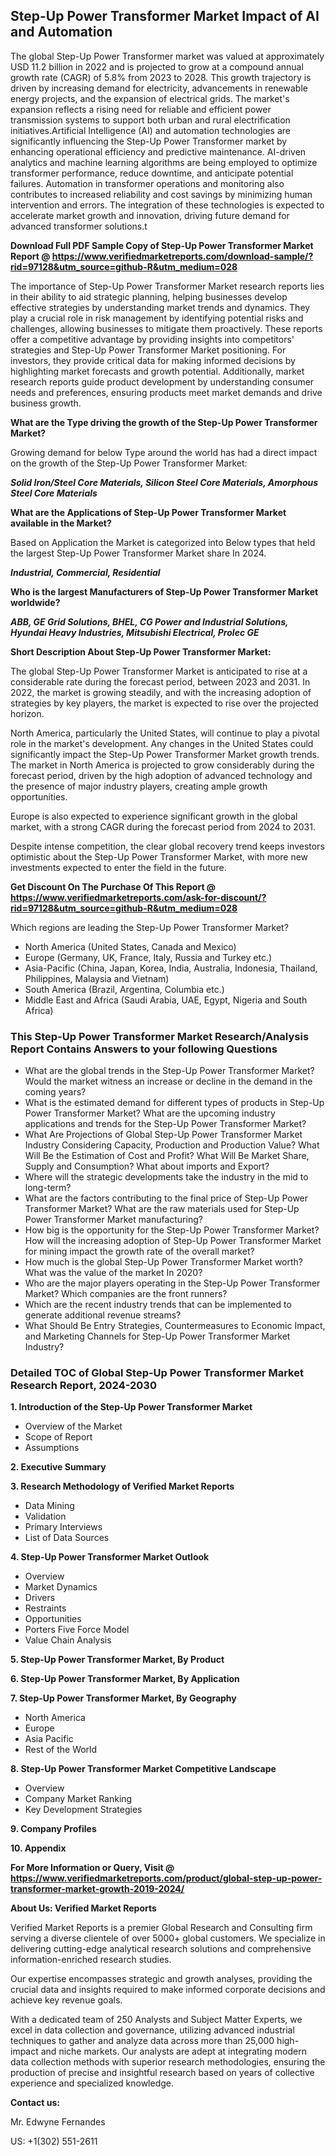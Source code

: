 <h2>Step-Up Power Transformer Market Impact of AI and Automation</h2>The global Step-Up Power Transformer market was valued at approximately USD 11.2 billion in 2022 and is projected to grow at a compound annual growth rate (CAGR) of 5.8% from 2023 to 2028. This growth trajectory is driven by increasing demand for electricity, advancements in renewable energy projects, and the expansion of electrical grids. The market's expansion reflects a rising need for reliable and efficient power transmission systems to support both urban and rural electrification initiatives.Artificial Intelligence (AI) and automation technologies are significantly influencing the Step-Up Power Transformer market by enhancing operational efficiency and predictive maintenance. AI-driven analytics and machine learning algorithms are being employed to optimize transformer performance, reduce downtime, and anticipate potential failures. Automation in transformer operations and monitoring also contributes to increased reliability and cost savings by minimizing human intervention and errors. The integration of these technologies is expected to accelerate market growth and innovation, driving future demand for advanced transformer solutions.t</p><p id="" class=""><strong>Download Full PDF Sample Copy of Step-Up Power Transformer Market Report @ <a href="https://www.verifiedmarketreports.com/download-sample/?rid=97128&utm_source=github-R&utm_medium=028" target="_blank">https://www.verifiedmarketreports.com/download-sample/?rid=97128&utm_source=github-R&utm_medium=028</a></strong></p><p>The importance of&nbsp;Step-Up Power Transformer Market research reports lies in their ability to aid strategic planning, helping businesses develop effective strategies by understanding market trends and dynamics. They play a crucial role in risk management by identifying potential risks and challenges, allowing businesses to mitigate them proactively. These reports offer a competitive advantage by providing insights into competitors' strategies and Step-Up Power Transformer Market positioning. For investors, they provide critical data for making informed decisions by highlighting market forecasts and growth potential. Additionally, market research reports guide product development by understanding consumer needs and preferences, ensuring products meet market demands and drive business growth.</p><p><strong>What are the&nbsp;Type driving the growth of the Step-Up Power Transformer Market?</strong></p><p id="" class="">Growing demand for below Type around the world has had a direct impact on the growth of the Step-Up Power Transformer Market:</p><em><strong>Solid Iron/Steel Core Materials, Silicon Steel Core Materials, Amorphous Steel Core Materials</strong></em></p><strong>What are the&nbsp;Applications&nbsp;of Step-Up Power Transformer Market available in the Market?</strong></p><p id="" class="">Based on Application the Market is categorized into Below types that held the largest Step-Up Power Transformer Market share In 2024.</p><em><strong>Industrial, Commercial, Residential</strong></em></p><strong>Who is the largest Manufacturers of Step-Up Power Transformer Market worldwide?</strong></p><p><em><strong>ABB, GE Grid Solutions, BHEL, CG Power and Industrial Solutions, Hyundai Heavy Industries, Mitsubishi Electrical, Prolec GE</strong></em></p><p id="" class=""><strong>Short Description About Step-Up Power Transformer Market:</strong></p><p>The global Step-Up Power Transformer Market is anticipated to rise at a considerable rate during the forecast period, between 2023 and 2031. In 2022, the market is growing steadily, and with the increasing adoption of strategies by key players, the market is expected to rise over the projected horizon.</p><p>North America, particularly the United States, will continue to play a pivotal role in the market's development. Any changes in the United States could significantly impact the Step-Up Power Transformer Market growth trends. The market in North America is projected to grow considerably during the forecast period, driven by the high adoption of advanced technology and the presence of major industry players, creating ample growth opportunities.</p><p>Europe is also expected to experience significant growth in the global market, with a strong CAGR during the forecast period from 2024 to 2031.</p><p>Despite intense competition, the clear global recovery trend keeps investors optimistic about the Step-Up Power Transformer Market, with more new investments expected to enter the field in the future.</p><p id="" class=""><strong>Get Discount On The Purchase Of This Report @ <a href="https://www.verifiedmarketreports.com/ask-for-discount/?rid=97128&utm_source=github-R&utm_medium=028" target="_blank">https://www.verifiedmarketreports.com/ask-for-discount/?rid=97128&utm_source=github-R&utm_medium=028</a></strong></p>Which regions are leading the Step-Up Power Transformer Market?</p><ul><li>North America (United States, Canada and Mexico)</li><li>Europe (Germany, UK, France, Italy, Russia and Turkey etc.)</li><li>Asia-Pacific (China, Japan, Korea, India, Australia, Indonesia, Thailand, Philippines, Malaysia and Vietnam)</li><li>South America (Brazil, Argentina, Columbia etc.)</li><li>Middle East and Africa (Saudi Arabia, UAE, Egypt, Nigeria and South Africa)</li></ul><h3 id="" class="">This Step-Up Power Transformer Market Research/Analysis Report Contains Answers to your following Questions</h3><ul><li>What are the global trends in the Step-Up Power Transformer Market? Would the market witness an increase or decline in the demand in the coming years?</li><li>What is the estimated demand for different types of products in Step-Up Power Transformer Market? What are the upcoming industry applications and trends for the Step-Up Power Transformer Market?</li><li>What Are Projections of Global Step-Up Power Transformer Market Industry Considering Capacity, Production and Production Value? What Will Be the Estimation of Cost and Profit? What Will Be Market Share, Supply and Consumption? What about imports and Export?</li><li>Where will the strategic developments take the industry in the mid to long-term?</li><li>What are the factors contributing to the final price of Step-Up Power Transformer Market? What are the raw materials used for Step-Up Power Transformer Market manufacturing?</li><li>How big is the opportunity for the Step-Up Power Transformer Market? How will the increasing adoption of Step-Up Power Transformer Market for mining impact the growth rate of the overall market?</li><li>How much is the global Step-Up Power Transformer Market worth? What was the value of the market In 2020?</li><li>Who are the major players operating in the Step-Up Power Transformer Market? Which companies are the front runners?</li><li>Which are the recent industry trends that can be implemented to generate additional revenue streams?</li><li>What Should Be Entry Strategies, Countermeasures to Economic Impact, and Marketing Channels for Step-Up Power Transformer Market Industry?</li></ul><h3 id="" class="">Detailed TOC of Global Step-Up Power Transformer Market Research Report, 2024-2030</h3><p id="" class=""><strong>1. Introduction of the Step-Up Power Transformer Market</strong></p><ul><li>Overview of the Market</li><li>Scope of Report</li><li>Assumptions</li></ul><p id="" class=""><strong>2. Executive Summary</strong></p><p id="" class=""><strong>3. Research Methodology of Verified Market Reports</strong></p><ul><li>Data Mining</li><li>Validation</li><li>Primary Interviews</li><li>List of Data Sources</li></ul><p id="" class=""><strong>4. Step-Up Power Transformer Market Outlook</strong></p><ul><li>Overview</li><li>Market Dynamics</li><li>Drivers</li><li>Restraints</li><li>Opportunities</li><li>Porters Five Force Model</li><li>Value Chain Analysis</li></ul><p id="" class=""><strong>5. Step-Up Power Transformer Market, By Product</strong></p><p id="" class=""><strong>6. Step-Up Power Transformer Market, By Application</strong></p><p id="" class=""><strong>7. Step-Up Power Transformer Market, By Geography</strong></p><ul><li>North America</li><li>Europe</li><li>Asia Pacific</li><li>Rest of the World</li></ul><p id="" class=""><strong>8. Step-Up Power Transformer Market Competitive Landscape</strong></p><ul><li>Overview</li><li>Company Market Ranking</li><li>Key Development Strategies</li></ul><p id="" class=""><strong>9. Company Profiles</strong></p><p id="" class=""><strong>10. Appendix</strong></p><p id="" class=""><strong>For More Information or Query, Visit @ <a href="https://www.verifiedmarketreports.com/product/global-step-up-power-transformer-market-growth-2019-2024/" target="_blank">https://www.verifiedmarketreports.com/product/global-step-up-power-transformer-market-growth-2019-2024/</a></strong></p><p id="" class=""><strong>About Us: Verified Market Reports</strong></p><p id="" class="">Verified Market Reports is a premier Global Research and Consulting firm serving a diverse clientele of over 5000+ global customers. We specialize in delivering cutting-edge analytical research solutions and comprehensive information-enriched research studies.</p><p id="" class="">Our expertise encompasses strategic and growth analyses, providing the crucial data and insights required to make informed corporate decisions and achieve key revenue goals.</p><p id="" class="">With a dedicated team of 250 Analysts and Subject Matter Experts, we excel in data collection and governance, utilizing advanced industrial techniques to gather and analyze data across more than 25,000 high-impact and niche markets. Our analysts are adept at integrating modern data collection methods with superior research methodologies, ensuring the production of precise and insightful research based on years of collective experience and specialized knowledge.</p><p id="" class=""><strong>Contact us:</strong></p><p id="" class="">Mr. Edwyne Fernandes</p><p id="" class="">US: +1(302) 551-2611</p>